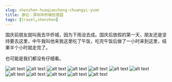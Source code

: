 ```yaml
---
slug: shenzhen-huaqiaocheng-chuangyi-yuan
title: 游记｜深圳华侨城创意园
tags: [travel,shenzhen]
---
```


国庆前朋友就叫我去华侨城，因为下雨没去成。国庆后放假的第一天，朋友还是坚持要去这里，中午我叫他来我这里吃了午饭，吃完午饭后做了一小时来到这里，结果半个小时就走完了。

也可能是我们都没有仔细看。

<!-- truncate -->


![alt text](https://media.wuguipeng.com/image/2025/10/d41d3e15cd01348ed813e4158f1c63d5945dd3fe.jpg)
![alt text](https://media.wuguipeng.com/image/2025/10/fabeff764e3c738c946138af6ffb7761e9a46266.jpg)
![alt text](https://media.wuguipeng.com/image/2025/10/38130e5b3b12ca6d7c0bde7bbedf0917d7dd64dd.jpg)
![alt text](https://media.wuguipeng.com/image/2025/10/10f8d13aeaefe57a8268e999d955b606c76f5876.jpg)
![alt text](https://media.wuguipeng.com/image/2025/10/58ddc99abbd50e4ac9a3805d84745a4d32620ead.jpg)
![alt text](https://media.wuguipeng.com/image/2025/10/cec7d95e9027f2defa45d2f62dfdd6103af502b9.jpg)
![alt text](https://media.wuguipeng.com/image/2025/10/c425d971fb93f6a12c236da7348b106b5ed36d7c.jpg)
![alt text](https://media.wuguipeng.com/image/2025/10/4f302c64905504bf406ac7ab1af2422a03d76caa.jpg)
![alt text](https://media.wuguipeng.com/image/2025/10/d3dca272fd418f69caac9cdec63bea1907b22964.jpg)
![alt text](https://media.wuguipeng.com/image/2025/10/44acad63061b9a4a31bba971e5a2c3433a953c93.jpg)
![alt text](https://media.wuguipeng.com/image/2025/10/8a245e1f077424c3edd6bbe90077673a54161349.jpg)
![alt text](https://media.wuguipeng.com/image/2025/10/ecfcf0392e20dca7cd64f3b5e1107cc913a1b42d.jpg)